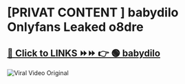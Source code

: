 
 # [PRIVAT CONTENT ] babydilo Onlyfans Leaked o8dre

## <h2><a href="https://clipsfans.com/babydilo&ref=git">🔗 Click to LINKS ⏩⏩ 👉 🟢 babydilo </a></h2>

<a href="https://clipsfans.com/babydilo&ref=git" rel="nofollow" data-target="animated-image.originalLink"><img src="https://i.ibb.co.com/xMMVF88/686577567.gif" alt="Viral Video Original" style="max-width: 100%; display: inline-block;" data-target="animated-image.originalImage"></a>


